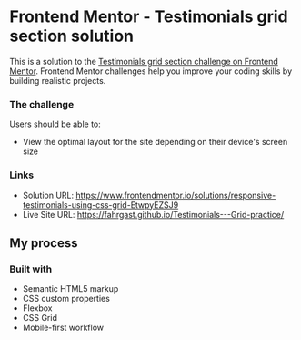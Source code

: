 # Frontend Mentor - Testimonials grid section solution

This is a solution to the [Testimonials grid section challenge on Frontend Mentor](https://www.frontendmentor.io/challenges/testimonials-grid-section-Nnw6J7Un7). Frontend Mentor challenges help you improve your coding skills by building realistic projects. 

### The challenge

Users should be able to:

- View the optimal layout for the site depending on their device's screen size

### Links

- Solution URL: https://www.frontendmentor.io/solutions/responsive-testimonials-using-css-grid-EtwpyEZSJ9
- Live Site URL: https://fahrgast.github.io/Testimonials---Grid-practice/

## My process

### Built with

- Semantic HTML5 markup
- CSS custom properties
- Flexbox
- CSS Grid
- Mobile-first workflow
